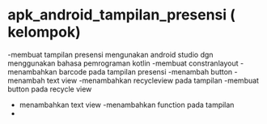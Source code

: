 # apk_android_tampilan_presensi ( kelompok) 
-membuat tampilan presensi mengunakan android studio dgn menggunakan bahasa pemrograman kotlin
  -membuat constranlayout
   -menambahkan barcode pada tampilan presensi
   -menambah button
   -menambah text view
-menambahkan recycleview pada tampilan
   -membuat button pada recycle view
   - menambahkan text view
-menambahkan function pada tampilan
-

